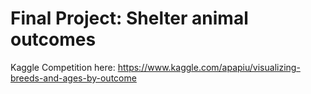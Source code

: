 # Final Project: Shelter animal outcomes

Kaggle Competition here: https://www.kaggle.com/apapiu/visualizing-breeds-and-ages-by-outcome
